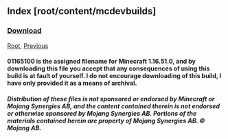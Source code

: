 
## Index [root/content/mcdevbuilds]
### [Download](https://web.archive.org/web/20211203224307im_/https://github.com/Kee7702/Kee7702.github.io/releases/download/resbin/Minecraft.for.Windows.10.Debug.Build.7z)
[Root](/), [Previous](.././)
#### 01165100 is the assigned filename for Minecraft 1.16.51.0, and by downloading this file you accept that any consequences of using this build is at fault of yourself. I do not encourage downloading of this build, I have only provided it as a means of archival.
##### Distribution of these files is not sponsored or endorsed by Minecraft or Mojang Synergies AB, and the content contained therein is not endorsed or otherwise sponsored by Mojang Synergies AB. Portions of the materials contained herein are property of Mojang Synergies AB. © Mojang AB.
